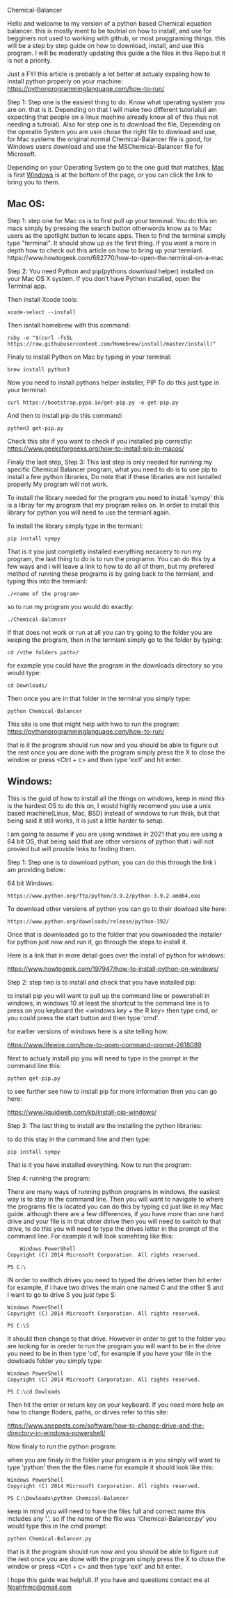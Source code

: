 Chemical-Balancer

Hello and welcome to my version of a python based Chemical equation balancer. this is mostly ment to be toutrial on how to install, and use for begginers not used to working with github, or most proggraming things. this will be a step by step guide on how to download, install, and use this program.
I will be moderatly updating this guide a the files in this Repo but it is not a priority.

Just a FYI this article is probably a lot better at actualy expaling how to install python properly on your machine:
  https://pythonprogramminglanguage.com/how-to-run/


Step 1:
  Step one is the easiest thing to do. Know what operating system you are on. that is it. Depending on that I will make two different tutorials(i am expecting that people on a linux machine already know all of this thus not needing a tutroial). Also for step one is to download the file, Depending on the operatin System you are usin chose the right file to dowload and use, for Mac systems the original normal Chemical-Balancer file is good, for Windows users download and use the MSChemical-Balancer file for Microsoft.
  
  

  <p>Depending on your Operating System go to the one guid that matches, <a href="https://github.com/TheArk99/chemical-Balancer#mac-os">Mac</a> is first <a href="https://github.com/TheArk99/chemical-Balancer/blob/main/README.md#windows">Windows</a> is at the bottom of the page, or you can click the link to bring you to them.</p>
  
<section>
 <h1>Mac OS:</h1>
 <p>Step 1:
      	step one for Mac os is to first pull up your terminal. You do this on macs simply by pressing the search button otherwords know as to Mac users as the spotlight button to locate apps. Then  to find the terminal simply type "terminal". It should show up as the first thing. if you want a more in depth how to check out this article on how to bring up your termianl.
        https://www.howtogeek.com/682770/how-to-open-the-terminal-on-a-mac</p>

 
 
<p>Step 2: 
      You need Python and pip(pythons download helper) installed on your Mac OS X system. 
			If you don’t have Python installed, open the Terminal app. 
			
Then install Xcode tools:

	xcode-select --install

Then isntall homebrew with this command:

	ruby -e "$(curl -fsSL https://raw.githubusercontent.com/Homebrew/install/master/install)"

Finaly to install Python on Mac by typing in your terminal:

	brew install python3

Now you need to install pythons helper installer, PIP To do this just type in your terminal:

	curl https://bootstrap.pypa.io/get-pip.py -o get-pip.py

And then to install pip do this command:
	
	python3 get-pip.py

Check this site if you want to check if you installed pip correctly:
https://www.geeksforgeeks.org/how-to-install-pip-in-macos/
</p>

<p>Finaly the last step, Step 3:
			This last step is only needed for running my specific Chemical Balancer program, what you need to do is to use pip to install a few python libraries, Do note that if these libraries are not isntalled properly My program will not work.
			
To install the library needed for the program you need to install 'sympy' this is a libray for my program that my program relies on. In order to install this library for python you will need to use the termianl again.

To install the library simply type in the termianl:

	pip install sympy
	
That is it you just completly installed everything necacery to run my program, the last thing to do is to run the programn. You can do this by a few ways and i will leave a link to how to do all of them, but my prefered method of running these programs is by going back to the termianl, and typing this into the termianl:
	
	./<name of the program>
	
so to run my program you would do exactly:
	
	./Chemical-Balancer

If that does not work or run at all you can try going to the folder you are keeping the program, then in the termianl simply go to the folder by typing:
	
	cd /<the folders path>/
	
for example you could have the program in the downloads directory so you would type:

	cd Downloads/

Then once you are in that folder in the terminal you simply type:

	python Chemical-Balancer
	
This site is one that might help with hwo to run the program:
https://pythonprogramminglanguage.com/how-to-run/

that is it the program should run now and you should be able to figure out the rest once you are done with the program simply press the X to close the window or press <Ctrl + c> and then type 'exit' and hit enter.

 </section>
 <section>
<h1>Windows:</h1>
<p>This is the guid of how to install all the things on windows, keep in mind this is the hardest OS to do this on, I would highly recomend you use a unix based machine(Linux, Mac, BSD) instead of windows to run thisk, but that being said it still works, it is just a little harder to setup.

I am going to assume if you are using windows in 2021 that you are using a 64 bit OS, that being said that are other versions of python that i will not provied but will provide links to finding them. 

Step 1:
	Step one is to download python, you can do this through the link i am providing below:
	
64 bit Windows:

	https://www.python.org/ftp/python/3.9.2/python-3.9.2-amd64.exe
	
To download other versions of python you can go to their dowload site here:

	https://www.python.org/downloads/release/python-392/
	
Once that is downloaded go to the folder that you downloaded the installer for python just now and run it, go through the steps to install it. 

Here is a link that in more detail goes over the install of python for windows:

https://www.howtogeek.com/197947/how-to-install-python-on-windows/

Step 2:
	step two is to install and check that you have installed pip:
	
to install pip you will want to pull up the command line or powershell in windows, in windows 10 at least the shortcut to the command line is to press on you keyboard the <windows key + the R key> then type cmd, or you could press the start button and then type 'cmd'.

for earlier versions of windows here is a site telling how:

https://www.lifewire.com/how-to-open-command-prompt-2618089

Next to actualy install pip you will need to type in the prompt in the command line this:

	python get-pip.py
	
to see further see how to install pip for more information then you can go here:

https://www.liquidweb.com/kb/install-pip-windows/

Step 3:
	The last thing to install are the installing the python libraries:
	
to do this stay in the command line and then type:

	pip install sympy
	
That is it you have installed everything. Now to run the program:

Step 4:
	running the program:
	
There are many ways of running python programs in windows, the easiest way is to stay in the command line. Then you will want to navigate to where the programs file is located you can do this by typing cd just like in my Mac guide. although there are a few differences, if you have more than one hard drive and your file is in that ohter dirive then you will need to switch to that drive, to do this you will need to type the drives letter in the prompt of the command line. For example it will look somehting like this:

		Windows PowerShell
	Copyright (C) 2014 Microsoft Corporation. All rights reserved.
	
	PS C:\
	

IN order to swithch drives you need to typed the drives letter then hit enter for example, if i have two drives the main one named C and the other S and I want to go to drive S you just type S:

	Windows PowerShell
	Copyright (C) 2014 Microsoft Corporation. All rights reserved.
	
	PS C:\S
	
It should then change to that drive. However in order to get to the folder you are looking for in oreder to run the program you will want to be in the drive you need to be in then type 'cd', for example if you have your file in the dowloads folder you simply type:

	Windows PowerShell
	Copyright (C) 2014 Microsoft Corporation. All rights reserved.
	
	PS C:\cd Dowloads 
	
Then hit the enter or return key on your keyboard. If you need more help on how to change floders, paths, or dirves refer to this site:

https://www.sneppets.com/software/how-to-change-drive-and-the-directory-in-windows-powershell/

Now finaly to run the python program:
	
when you are finaly in the folder your program is in you simply will want to type 'python' then the the files name for example it should look like this:

	Windows PowerShell
	Copyright (C) 2014 Microsoft Corporation. All rights reserved.
	
	PS C:\Dowloads\python Chemical-Balancer
	
keep in mind you will need to have the files full and correct name this includes any '.', so if the name of the file was 'Chemical-Balancer.py' you would type this in the cmd prompt:

	python Chemical-Balancer.py
	
that is it the program should run now and you should be able to figure out the rest once you are done with the program simply press the X to close the window or press <Ctrl + c> and then type 'exit' and hit enter.

I hope this guide was helpfull. If you have and questions contact me at Noahfrmc@gmail.com
</p>
</section>

